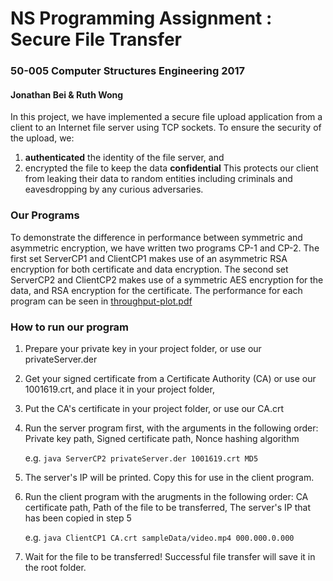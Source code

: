 # NS Programming Assignment : Secure File Transfer
### 50-005 Computer Structures Engineering 2017
#### Jonathan Bei & Ruth Wong


In this project, we have implemented a secure file upload application from a client to an Internet file server using TCP sockets.
To ensure the security of the upload, we: 

1. **authenticated** the identity of the file server, and
2. encrypted the file to keep the data **confidential**
This protects our client from leaking their data to random entities including criminals and eavesdropping by any curious adversaries.


### Our Programs
To demonstrate the difference in performance between symmetric and asymmetric encryption, we have written two programs CP-1 and CP-2.
The first set ServerCP1 and ClientCP1 makes use of an asymmetric RSA encryption for both certificate and data encryption.
The second set ServerCP2 and ClientCP2 makes use of a symmetric AES encryption for the data, and RSA encryption for the certificate.
The performance for each program can be seen in [throughput-plot.pdf](https://github.com/woshibiantai/NS-Programming-Assignment/)


### How to run our program
1. Prepare your private key in your project folder, or use our privateServer.der
2. Get your signed certificate from a Certificate Authority (CA) or use our 1001619.crt, and place it in your project folder, 
3. Put the CA's certificate in your project folder, or use our CA.crt
4. Run the server program first, with the arguments in the following order: Private key path, Signed certificate path, Nonce hashing algorithm

   e.g. `java ServerCP2 privateServer.der 1001619.crt MD5`  
5. The server's IP will be printed. Copy this for use in the client program.
6. Run the client program with the arugments in the following order: CA certificate path, Path of the file to be transferred, The server's IP that has been copied in step 5
  
   e.g. `java ClientCP1 CA.crt sampleData/video.mp4 000.000.0.000`  
7. Wait for the file to be transferred! Successful file transfer will save it in the root folder. 
